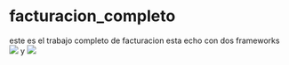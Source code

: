 # facturacion_completo
este es el trabajo completo de facturacion esta echo con dos frameworks ![](https://angular.io/assets/images/logos/angular/logo-nav@2x.png) y ![](https://cdn.icon-icons.com/icons2/2699/PNG/512/nestjs_logo_icon_169927.png) 
